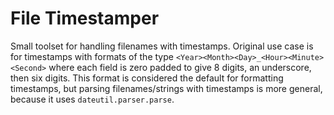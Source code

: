 # File Timestamper
Small toolset for handling filenames with timestamps. Original use 
case is for timestamps with formats of the type 
`<Year><Month><Day>_<Hour><Minute><Second>` where each field is 
zero padded to give 8 digits, an underscore, then six digits. This
format is considered the default for formatting timestamps, but 
parsing filenames/strings with timestamps is more general, because 
it uses `dateutil.parser.parse`.

